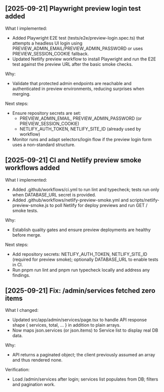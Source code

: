 ## [2025-09-21] Playwright preview login test added
What I implemented:
- Added Playwright E2E test (tests/e2e/preview-login.spec.ts) that attempts a headless UI login using PREVIEW_ADMIN_EMAIL/PREVIEW_ADMIN_PASSWORD or uses PREVIEW_SESSION_COOKIE fallback.
- Updated Netlify preview workflow to install Playwright and run the E2E test against the preview URL after the basic smoke checks.

Why:
- Validate that protected admin endpoints are reachable and authenticated in preview environments, reducing surprises when merging.

Next steps:
- Ensure repository secrets are set:
  - PREVIEW_ADMIN_EMAIL, PREVIEW_ADMIN_PASSWORD (or PREVIEW_SESSION_COOKIE)
  - NETLIFY_AUTH_TOKEN, NETLIFY_SITE_ID (already used by workflow)
- Monitor runs and adapt selectors/login flow if the preview login form uses a non-standard structure.


## [2025-09-21] CI and Netlify preview smoke workflows added
What I implemented:
- Added .github/workflows/ci.yml to run lint and typecheck; tests run only when DATABASE_URL secret is provided.
- Added .github/workflows/netlify-preview-smoke.yml and scripts/netlify-preview-smoke.js to poll Netlify for deploy previews and run GET / smoke tests.

Why:
- Establish quality gates and ensure preview deployments are healthy before merge.

Next steps:
- Add repository secrets: NETLIFY_AUTH_TOKEN, NETLIFY_SITE_ID (required for preview smoke); optionally DATABASE_URL to enable tests in CI.
- Run pnpm run lint and pnpm run typecheck locally and address any findings.

## [2025-09-21] Fix: /admin/services fetched zero items
What I changed:
- Updated src/app/admin/services/page.tsx to handle API response shape { services, total, ... } in addition to plain arrays.
- Now maps json.services (or json.items) to Service list to display real DB data.

Why:
- API returns a paginated object; the client previously assumed an array and thus rendered none.

Verification:
- Load /admin/services after login; services list populates from DB; filters and pagination work.
